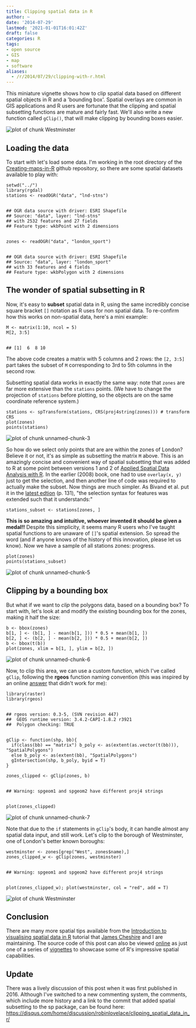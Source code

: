 ```yaml
---
title: Clipping spatial data in R
author: ~
date: '2014-07-29'
lastmod: '2021-01-01T16:01:42Z'
draft: false
categories: R
tags:
- open source
- GIS
- map
- software
aliases:
  - /r/2014/07/29/clipping-with-r.html
---
```



This miniature vignette shows how to clip spatial data based on different spatial objects in R and a 'bounding box'. Spatial overlays are common in GIS applications and R users are fortunate that the clipping and spatial subsetting functions are mature and fairly fast. We'll also write a new function called `gClip()`, that will make clipping by bounding boxes easier.

![plot of chunk Westminster](https://raw.githubusercontent.com/Robinlovelace/Creating-maps-in-R/master/vignettes/clipping-with-bounding-box_files/figure-markdown_github/Westminster.png)

<!--more-->

Loading the data
----------------

To start with let's load some data. I'm working in the root directory of the [Creating-maps-in-R](https://github.com/Robinlovelace/Creating-maps-in-R) github repository, so there are some spatial datasets available to play with:

     
    setwd("../")
    library(rgdal)
    stations <- readOGR("data", "lnd-stns")


    ## OGR data source with driver: ESRI Shapefile 
    ## Source: "data", layer: "lnd-stns"
    ## with 2532 features and 27 fields
    ## Feature type: wkbPoint with 2 dimensions

     
    zones <- readOGR("data", "london_sport")


    ## OGR data source with driver: ESRI Shapefile 
    ## Source: "data", layer: "london_sport"
    ## with 33 features and 4 fields
    ## Feature type: wkbPolygon with 2 dimensions

The wonder of spatial subsetting in R
-------------------------------------

Now, it's easy to **subset** spatial data in R, using the same incredibly concise square bracket `[]` notation as R uses for non spatial data. To re-confirm how this works on non-spatial data, here's a mini example:

     
    M <- matrix(1:10, ncol = 5)
    M[2, 3:5]


    ## [1]  6  8 10

The above code creates a matrix with 5 columns and 2 rows: the `[2, 3:5]` part takes the subset of `M` corresponding to 3rd to 5th columns in the second row.

Subsetting spatial data works in exactly the same way: note that `zones` are far more extensive than the `stations` points. (We have to change the projection of `stations` before plotting, so the objects are on the same coordinate reference system.)

     
    stations <- spTransform(stations, CRS(proj4string(zones))) # transform CRS
    plot(zones)
    points(stations)


![plot of chunk unnamed-chunk-3](https://raw.githubusercontent.com/Robinlovelace/Creating-maps-in-R/master/vignettes/clipping-with-bounding-box_files/figure-markdown_github/unnamed-chunk-3.png)

So how do we select only points that are are within the zones of London? Believe it or not, it's as simple as subsetting the matrix `M` above. This is an amazingly concise and convenient way of spatial subsetting that was added to R at some point between versions 1 and 2 of [Applied Spatial Data Analysis with R](http://www.asdar-book.org/). In the earlier (2008) book, one had to use `overlay(x, y)` just to get the selection, and then another line of code was required to actually make the subset. Now things are much simpler. As Bivand et al. put it in the [latest edtion](http://www.springer.com/statistics/life+sciences,+medicine+%26+health/book/978-1-4614-7617-7) (p. 131), "the selection syntax for features was extended such that it understands:"

     
    stations_subset <- stations[zones, ]


**This is so amazing and intuitive, whoever invented it should be given a medal!!** Despite this simplicity, it seems many R users who I've taught spatial functions to are unaware of `[]`'s spatial extension. So spread the word (and if anyone knows of the history of this innovation, please let us know). Now we have a sample of all stations zones: progress.

     
    plot(zones)
    points(stations_subset)


![plot of chunk unnamed-chunk-5](https://raw.githubusercontent.com/Robinlovelace/Creating-maps-in-R/master/vignettes/clipping-with-bounding-box_files/figure-markdown_github/unnamed-chunk-5.png)

Clipping by a bounding box
--------------------------

But what if we want to *clip* the polygons data, based on a bounding box? To start with, let's look at and modify the existing bounding box for the zones, making it half the size:

 
    b <- bbox(zones)
    b[1, ] <- (b[1, ] - mean(b[1, ])) * 0.5 + mean(b[1, ])
    b[2, ] <- (b[2, ] - mean(b[2, ])) * 0.5 + mean(b[2, ])
    b <- bbox(t(b))
    plot(zones, xlim = b[1, ], ylim = b[2, ])


![plot of chunk unnamed-chunk-6](https://raw.githubusercontent.com/Robinlovelace/Creating-maps-in-R/master/vignettes/clipping-with-bounding-box_files/figure-markdown_github/unnamed-chunk-6.png)

Now, to clip this area, we can use a custom function, which I've called `gClip`, following the **rgeos** function naming convention (this was inspired by an online [answer](http://stackoverflow.com/questions/21883683/is-it-possible-to-clip-a-polygon-to-the-bounding-box-of-a-base-map) that didn't work for me):

     
    library(raster)
    library(rgeos)


    ## rgeos version: 0.3-5, (SVN revision 447)
    ##  GEOS runtime version: 3.4.2-CAPI-1.8.2 r3921 
    ##  Polygon checking: TRUE

 
    gClip <- function(shp, bb){
      if(class(bb) == "matrix") b_poly <- as(extent(as.vector(t(bb))), "SpatialPolygons")
      else b_poly <- as(extent(bb), "SpatialPolygons")
      gIntersection(shp, b_poly, byid = T)
    }

    zones_clipped <- gClip(zones, b)


    ## Warning: spgeom1 and spgeom2 have different proj4 strings

 
    plot(zones_clipped)


![plot of chunk unnamed-chunk-7](https://raw.githubusercontent.com/Robinlovelace/Creating-maps-in-R/master/vignettes/clipping-with-bounding-box_files/figure-markdown_github/unnamed-chunk-7.png)

Note that due to the `if` statements in `gClip`'s body, it can handle almost any spatial data input, and still work. Let's clip to the borough of Westminster, one of London's better known boroughs:

 
    westminster <- zones[grep("West", zones$name),]
    zones_clipped_w <- gClip(zones, westminster)


    ## Warning: spgeom1 and spgeom2 have different proj4 strings

 
    plot(zones_clipped_w); plot(westminster, col = "red", add = T)


![plot of chunk Westminster](https://raw.githubusercontent.com/Robinlovelace/Creating-maps-in-R/master/vignettes/clipping-with-bounding-box_files/figure-markdown_github/Westminster.png)

Conclusion
----------

There are many more spatial tips available from the [Introduction to visualising
spatial data in
R](https://github.com/Robinlovelace/Creating-maps-in-R/raw/master/intro-spatial-rl.pdf)
tutorial that [James Cheshire](http://spatial.ly/) and I are maintaining. The source code of this post can also be viewed [online](https://github.com/Robinlovelace/Creating-maps-in-R/blob/master/vignettes/clipping-with-bounding-box.Rmd) as just one of a series of [vignettes](https://github.com/Robinlovelace/Creating-maps-in-R/tree/master/vignettes) to showcase some of R's impressive spatial capabilities.

## Update

There was a lively discussion of this post when it was first published in 2016.
Although I've switched to a new commenting system, the comments, which include more history and a link to the commit that added spatial subsetting to the sp package, can be found here: https://disqus.com/home/discussion/robinlovelace/clipping_spatial_data_in_r/
